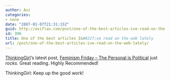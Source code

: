 ```yaml
---
author: Avi
categories:
- none
date: "2007-01-07T21:31:15Z"
guid: http://aviflax.com/post/one-of-the-best-articles-ive-read-on-the-web-lately/
id: 396
title: One of the best articles I&#8217;ve read on the web lately
url: /post/one-of-the-best-articles-ive-read-on-the-web-lately/
---
```

[ThinkingGirl](http://thinkinggirl.wordpress.com/)&#8216;s latest post, [Feminism Friday &#8211; The Personal is Political](http://thinkinggirl.wordpress.com/2007/01/05/feminism-friday-the-personal-is-political/) just _rocks_. Great reading. Highly Recommended!

ThinkingGirl: Keep up the good work!
